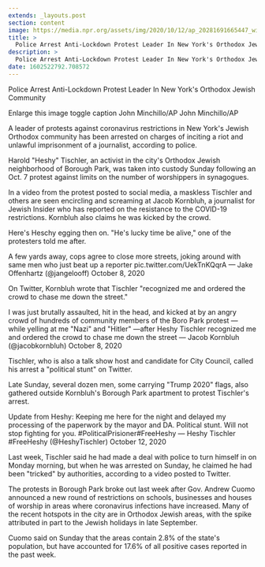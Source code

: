 ```yaml
--- 
extends: _layouts.post 
section: content 
image: https://media.npr.org/assets/img/2020/10/12/ap_20281691665447_wide-c9ab80daacaedad840420244102343376165a966.jpg?s=1400 
title: > 
  Police Arrest Anti-Lockdown Protest Leader In New York's Orthodox Jewish Community 
description: > 
  Police Arrest Anti-Lockdown Protest Leader In New York's Orthodox Jewish CommunityEnlarge this image toggle caption John Minchillo/AP John Minchillo/APA leader of protests against coronavirus restrictions in New York's Jewish Orthodox community has been arrested on charges of inciting a riot and unlawful imprisonment of a journalist, according to police.Harold "Heshy" Tischler, an activist in the city's Orthodox Jewish neighborhood of Borough Park, was taken into custody Sunday following an Oct. 7 protest against limits on the number of worshippers in synagogues.Late Sunday, several dozen men, some carrying "Trump 2020" flags, also gathered outside Kornbluh's Borough Park apartment to protest Tischler's arrest.Update from Heshy: Keeping me here for the night and delayed my processing of the paperwork by the mayor and DA.Many of the recent hotspots in the city are in Orthodox Jewish areas, with the spike attributed in part to the Jewish holidays in late September. 
date: 1602522792.708572 
--- 
```

Police Arrest Anti-Lockdown Protest Leader In New York's Orthodox Jewish Community

Enlarge this image toggle caption John Minchillo/AP John Minchillo/AP

A leader of protests against coronavirus restrictions in New York's Jewish Orthodox community has been arrested on charges of inciting a riot and unlawful imprisonment of a journalist, according to police.

Harold "Heshy" Tischler, an activist in the city's Orthodox Jewish neighborhood of Borough Park, was taken into custody Sunday following an Oct. 7 protest against limits on the number of worshippers in synagogues.

In a video from the protest posted to social media, a maskless Tischler and others are seen encircling and screaming at Jacob Kornbluh, a journalist for Jewish Insider who has reported on the resistance to the COVID-19 restrictions. Kornbluh also claims he was kicked by the crowd.

Here's Heschy egging then on. "He's lucky time be alive," one of the protesters told me after.



A few yards away, cops agree to close more streets, joking around with same men who just beat up a reporter pic.twitter.com/UekTnKQqrA — Jake Offenhartz (@jangelooff) October 8, 2020

On Twitter, Kornbluh wrote that Tischler "recognized me and ordered the crowd to chase me down the street."

I was just brutally assaulted, hit in the head, and kicked at by an angry crowd of hundreds of community members of the Boro Park protest — while yelling at me "Nazi" and "Hitler" —after Heshy Tischler recognized me and ordered the crowd to chase me down the street — Jacob Kornbluh (@jacobkornbluh) October 8, 2020

Tischler, who is also a talk show host and candidate for City Council, called his arrest a "political stunt" on Twitter.

Late Sunday, several dozen men, some carrying "Trump 2020" flags, also gathered outside Kornbluh's Borough Park apartment to protest Tischler's arrest.

Update from Heshy: Keeping me here for the night and delayed my processing of the paperwork by the mayor and DA. Political stunt. Will not stop fighting for you. #PoliticalPrisioner#FreeHeshy — Heshy Tischler #FreeHeshy (@HeshyTischler) October 12, 2020

Last week, Tischler said he had made a deal with police to turn himself in on Monday morning, but when he was arrested on Sunday, he claimed he had been "tricked" by authorities, according to a video posted to Twitter.

The protests in Borough Park broke out last week after Gov. Andrew Cuomo announced a new round of restrictions on schools, businesses and houses of worship in areas where coronavirus infections have increased. Many of the recent hotspots in the city are in Orthodox Jewish areas, with the spike attributed in part to the Jewish holidays in late September.

Cuomo said on Sunday that the areas contain 2.8% of the state's population, but have accounted for 17.6% of all positive cases reported in the past week.